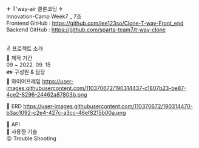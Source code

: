 ✈ T'way-air 클론코딩 ✈<br>
Innovation-Camp Week7 _ 7조<br>
Frontend GitHub : https://github.com/lee123so/Clone-T-way-Front_end<br>
Backend GitHub : https://github.com/sparta-team7/t-way-clone<br><br>

✌️ 프로젝트 소개<br>
📅 제작 기간<br>
09 ~ 2022. 09. 15<br>
👪 구성원 & 담당<br>
📗 와이어프레임
https://user-images.githubusercontent.com/110370672/190314437-c1807b23-be87-4ce2-8296-24462a87803b.png

📘 ERD
https://user-images.githubusercontent.com/110370672/190314470-b3ac1092-c2e4-427c-a3cc-46ef8215b00a.png

📙 API<br>
👷 사용한 기술<br>
😡 Trouble Shooting<br>
